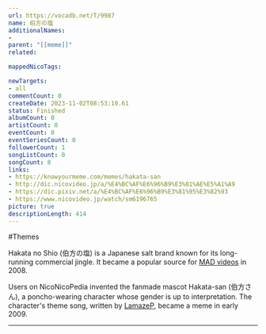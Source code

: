 ```yaml
---
url: https://vocadb.net/T/9987
name: 伯方の塩
additionalNames: 
- 
parent: "[[meme]]"
related:

mappedNicoTags:

newTargets:
- all
commentCount: 0
createDate: 2023-11-02T08:53:10.61
status: Finished
albumCount: 0
artistCount: 0
eventCount: 0
eventSeriesCount: 0
followerCount: 1
songListCount: 0
songCount: 8
links: 
- https://knowyourmeme.com/memes/hakata-san
- http://dic.nicovideo.jp/a/%E4%BC%AF%E6%96%B9%E3%81%AE%E5%A1%A9
- https://dic.pixiv.net/a/%E4%BC%AF%E6%96%B9%E3%81%95%E3%82%93
- https://www.nicovideo.jp/watch/sm6196765
picture: true
descriptionLength: 414
---
```


#Themes

Hakata no Shio (伯方の塩) is a Japanese salt brand known for its long-running commercial jingle. It became a popular source for [MAD videos](https://vocadb.net/T/1701) in 2008.

Users on NicoNicoPedia invented the fanmade mascot Hakata-san (伯方さん), a poncho-wearing character whose gender is up to interpretation. The character's theme song, written by [LamazeP](https://vocadb.net/Ar/304), became a meme in early 2009.

---

